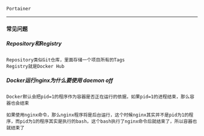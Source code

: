 ```
Portainer
```

---

#### 常见问题

##### Repository和Registry

```
Repository类似Git仓库，里面存储一个项目所有的Tags
Registry就是Docker Hub
```

##### Docker运行nginx为什么要使用 daemon off

```
Docker默认会把pid=1的程序作为容器是否正在运行的依据，如果pid=1的进程结束，那么容器也会结束

如果使用nginx命令，那么nginx程序将是后台运行，这个时候nginx其实并不是pid为1的程序，而pid为1的程序其实是执行的bash，这个bash执行了nginx命令后就结束了，所以容器也就结束了
```



